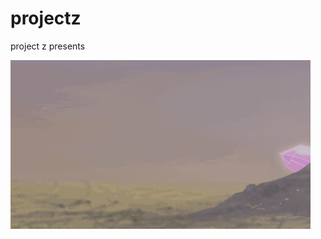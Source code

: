 # projectz
project z presents


![Drag Racing](https://github.com/RodneyBaker/projectz/blob/main/raece/images/crystalworld.gif)

